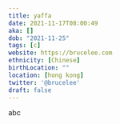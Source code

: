 ```yaml
---
title: yaffa
date: 2021-11-17T08:00:49
aka: []
dob: "2021-11-25"
tags: [c]
website: https://brucelee.com
ethnicity: [Chinese]
birthLocation: ""
location: [hong kong]
twitter: '@brucelee'
draft: false
---
```


abc